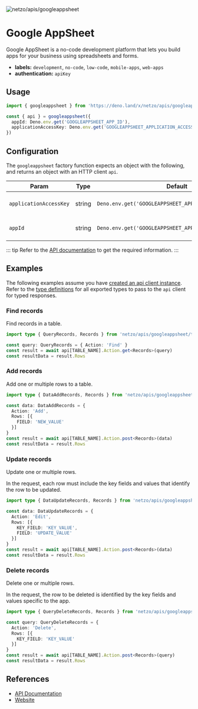 <img src="https://raw.githubusercontent.com/netzo/netzo/main/assets/apis/googleappsheet.svg" alt="netzo/apis/googleappsheet" class="mb-5 w-75px">

# Google AppSheet

Google AppSheet is a no-code development platform that lets you build apps for your business using spreadsheets and forms.

- **labels:** `development`, `no-code`, `low-code`, `mobile-apps`, `web-apps`
- **authentication:** `apiKey`

## Usage

```ts
import { googleappsheet } from 'https://deno.land/x/netzo/apis/googleappsheet/mod.ts'

const { api } = googleappsheet({
  appId: Deno.env.get('GOOGLEAPPSHEET_APP_ID'),
  applicationAccessKey: Deno.env.get('GOOGLEAPPSHEET_APPLICATION_ACCESS_KEY'),
})
```

## Configuration

The `googleappsheet` factory function expects an object with the following, and returns an object with an HTTP client `api`.

| Param                  | Type   | Default                                                 | Description                              |
|------------------------|--------|---------------------------------------------------------|------------------------------------------|
| `applicationAccessKey` | string | `Deno.env.get('GOOGLEAPPSHEET_APPLICATION_ACCESS_KEY')` | the access key to use for authentication |
| `appId`                | string | `Deno.env.get('GOOGLEAPPSHEET_APP_ID')`                 | the unique identifier for the app        |


::: tip Refer to the [API documentation](https://support.google.com/appsheet/topic/10105767) to get the required information.
:::

## Examples

The following examples assume you have [created an api client instance](#usage). Refer to the [type definitions](https://deno.land/x/netzo/apis/googleappsheet/types.ts) for all exported types to pass to the `api` client for typed responses.

### Find records

Find records in a table.

```ts
import type { QueryRecords, Records } from 'netzo/apis/googleappsheet/types.ts'

const query: QueryRecords = { Action: 'Find' }
const result = await api[TABLE_NAME].Action.get<Records>(query)
const resultData = result.Rows
```

### Add records

Add one or multiple rows to a table.

```ts
import type { DataAddRecords, Records } from 'netzo/apis/googleappsheet/types.ts'

const data: DataAddRecords = {
  Action: 'Add',
  Rows: [{
    FIELD: 'NEW_VALUE'
  }]
}
const result = await api[TABLE_NAME].Action.post<Records>(data)
const resultData = result.Rows
```

### Update records

Update one or multiple rows.

In the request, each row must include the key fields and values that identify the row to be updated.

```ts
import type { DataUpdateRecords, Records } from 'netzo/apis/googleappsheet/types.ts'

const data: DataUpdateRecords = {
  Action: 'Edit',
  Rows: [{
    KEY_FIELD: 'KEY_VALUE',
    FIELD: 'UPDATE_VALUE'
  }]
}
const result = await api[TABLE_NAME].Action.post<Records>(data)
const resultData = result.Rows
```

### Delete records

Delete one or multiple rows.

In the request, the row to be deleted is identified by the key fields and values specific to the app.

```ts
import type { QueryDeleteRecords, Records } from 'netzo/apis/googleappsheet/types.ts'

const query: QueryDeleteRecords = {
  Action: 'Delete',
  Rows: [{
    KEY_FIELD: 'KEY_VALUE'
  }]
}
const result = await api[TABLE_NAME].Action.post<Records>(query)
const resultData = result.Rows
```

## References

- [API Documentation](https://support.google.com/appsheet/topic/10105767)
- [Website](https://about.appsheet.com/home/)
